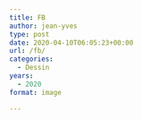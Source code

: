 ```yaml
---
title: FB
author: jean-yves
type: post
date: 2020-04-10T06:05:23+00:00
url: /fb/
categories:
  - Dessin
years:
  - 2020
format: image

---
```

